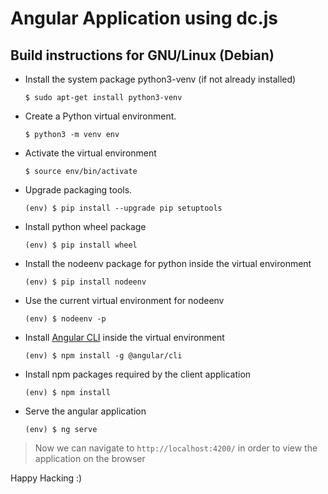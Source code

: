 # Angular Application using dc.js

## Build instructions for GNU/Linux (Debian)

* Install the system package python3-venv (if not already installed)

    ```shell
    $ sudo apt-get install python3-venv
    ```
* Create a Python virtual environment.

    ```shell
    $ python3 -m venv env
    ```

* Activate the virtual environment

    ```shell
    $ source env/bin/activate
    ```

* Upgrade packaging tools.

    ```shell
    (env) $ pip install --upgrade pip setuptools
    ```

* Install python wheel package

    ```shell
    (env) $ pip install wheel
    ```
* Install the nodeenv package for python inside the virtual environment

    ```shell
    (env) $ pip install nodeenv
    ```
* Use the current virtual environment for nodeenv

    ```shell
    (env) $ nodeenv -p
    ```

* Install [Angular CLI](https://cli.angular.io/) inside the virtual environment

    ```shell
    (env) $ npm install -g @angular/cli
    ```

* Install npm packages required by the client application

    ```shell
    (env) $ npm install
    ```

* Serve the angular application

    ```shell
    (env) $ ng serve
    ```

> Now we can navigate to `http://localhost:4200/` in order to view the
> application on the browser

Happy Hacking :)

